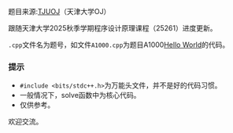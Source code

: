 题目来源:[TJUOJ](https://acm.tju.edu.cn/)（天津大学OJ）  

跟随天津大学2025秋季学期程序设计原理课程（25261）进度更新。  

`.cpp`文件名为题号，如文件`A1000.cpp`为题目A1000[Hello World](https://acm.tju.edu.cn/problem/A1000)的代码。  
  
### 提示  
- `#include <bits/stdc++.h>`为万能头文件，并不是好的代码习惯。
- 一般情况下，solve函数中为核心代码。  
- 仅供参考。  

欢迎交流。  
